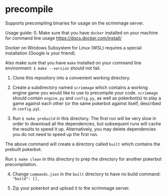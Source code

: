 # precompile
Supports precompiling binaries for usage on the scrimmage server.

Usage guide:
0. Make sure that you have `docker` installed on your machine for command line usage https://docs.docker.com/install/

Docker on Windows Subsystem for Linux (WSL) requires a special installation (Google is your friend).

Also make sure that you have `make` installed on your command line environment:
```$ make --version```
should not fail.

1. Clone this repository into a convenient working directory.

2. Create a subdirectory named `scrimmage` which contains a working engine game you would like to use to precompile your code.
`scrimmage` should contain `engine.py` and `config.py`, as well as pokerbot(s) to play a game against each other (or the same pokerbot against itself, described in `config.py`).

3. Run
```$ make prebuild```
in this directory. The first run will be very slow in order to download all the dependencies, but subsequent runs will cache the results to speed it up. Alternatively, you may delete dependencies you do not need to speed up the first run.

The above command will create a directory called `built` which contains the prebuilt pokerbot.

Run
```$ make clean```
in this directory to prep the directory for another pokerbot precompilation.

4. Change `commands.json` in the `built` directory to have no build command:
```"build": [],```

5. Zip your pokerbot and upload it to the scrimmage server.
